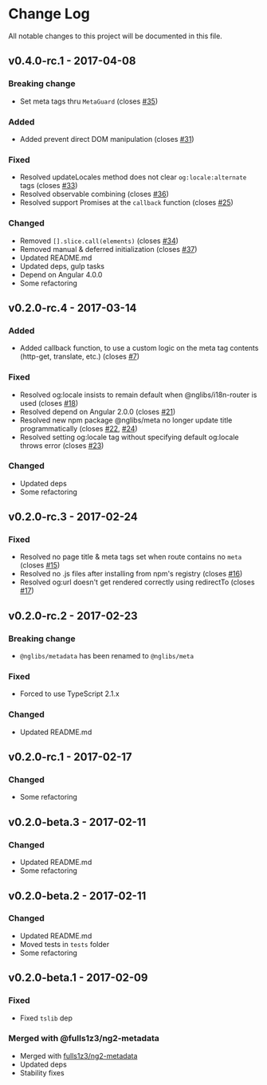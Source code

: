 # Change Log
All notable changes to this project will be documented in this file.

## v0.4.0-rc.1 - 2017-04-08
### Breaking change
- Set meta tags thru `MetaGuard` (closes [#35](https://github.com/nglibs/meta/issue/35))

### Added
- Added prevent direct DOM manipulation (closes [#31](https://github.com/nglibs/meta/issue/31))

### Fixed
- Resolved updateLocales method does not clear `og:locale:alternate` tags (closes [#33](https://github.com/nglibs/meta/issue/33))
- Resolved observable combining (closes [#36](https://github.com/nglibs/meta/issue/36))
- Resolved support Promises at the `callback` function (closes [#25](https://github.com/nglibs/meta/issue/25))

### Changed
- Removed `[].slice.call(elements)` (closes [#34](https://github.com/nglibs/meta/issue/34))
- Removed manual & deferred initialization (closes [#37](https://github.com/nglibs/meta/issue/37))
- Updated README.md
- Updated deps, gulp tasks
- Depend on Angular 4.0.0
- Some refactoring

## v0.2.0-rc.4 - 2017-03-14
### Added
- Added callback function, to use a custom logic on the meta tag contents (http-get, translate, etc.) (closes [#7](https://github.com/nglibs/meta/issue/7))

### Fixed
- Resolved og:locale insists to remain default when @nglibs/i18n-router is used (closes [#18](https://github.com/nglibs/meta/issue/18))
- Resolved depend on Angular 2.0.0 (closes [#21](https://github.com/nglibs/meta/issues/21))
- Resolved new npm package @nglibs/meta no longer update title programmatically (closes [#22](https://github.com/nglibs/meta/issue/22), [#24](https://github.com/nglibs/meta/issue/24))
- Resolved setting og:locale tag without specifying default og:locale throws error (closes [#23](https://github.com/nglibs/meta/issues/23))

### Changed
- Updated deps
- Some refactoring

## v0.2.0-rc.3 - 2017-02-24
### Fixed
- Resolved no page title & meta tags set when route contains no `meta` (closes [#15](https://github.com/nglibs/meta/issue/15))
- Resolved no .js files after installing from npm's registry (closes [#16](https://github.com/nglibs/meta/issue/16))
- Resolved og:url doesn't get rendered correctly using redirectTo (closes [#17](https://github.com/nglibs/meta/issue/17))

## v0.2.0-rc.2 - 2017-02-23
### Breaking change
- `@nglibs/metadata` has been renamed to `@nglibs/meta`

### Fixed
- Forced to use TypeScript 2.1.x

### Changed
- Updated README.md

## v0.2.0-rc.1 - 2017-02-17
### Changed
- Some refactoring

## v0.2.0-beta.3 - 2017-02-11
### Changed
- Updated README.md
- Some refactoring

## v0.2.0-beta.2 - 2017-02-11
### Changed
- Updated README.md
- Moved tests in `tests` folder
- Some refactoring

## v0.2.0-beta.1 - 2017-02-09
### Fixed
- Fixed `tslib` dep

### Merged with @fulls1z3/ng2-metadata
- Merged with [fulls1z3/ng2-metadata](https://github.com/fulls1z3/ng2-metadata)
- Updated deps
- Stability fixes
